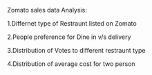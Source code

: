 Zomato sales data Analysis:


1.Differnet type of Restraunt listed on Zomato

2.People preference for Dine in v/s delivery

3.Distribution of Votes to different restraunt type

4.Distribution of average cost for two person
